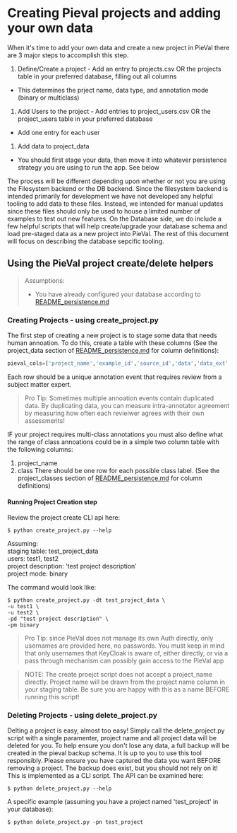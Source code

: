 # Creating Pieval projects and adding your own data
When it's time to add your own data and create a new project in PieVal there are 3 major steps to accomplish this step.
1. Define/Create a project - Add an entry to projects.csv OR the projects table in your preferred database, filling out all columns
  - This determines the prject name, data type, and annotation mode (binary or multiclass)
1. Add Users to the project - Add entries to project_users.csv OR the project_users table in your preferred database
  - Add one entry for each user
1. Add data to project_data
  - You should first stage your data, then move it into whatever persistence strategy you are using to run the app.  See below

The process will be different depending upon whether or not you are using the Filesystem backend or the DB backend.  Since the filesystem backend is intended primarily for development we have not developed any helpful tooling to add data to these files.  Instead, we intended for manual updates since these files should only be used to house a limited number of examples to test out new features.  On the Database side, we do include a few helpful scripts that will help create/upgrade your database schema and load pre-staged data as a new project into PieVal.  The rest of this document will focus on describing the database sepcific tooling.

## Using the PieVal project create/delete helpers
> Assumptions:
> - You have already configured your database according to [README_persistence.md](README_persistence.md)

### Creating Projects - using create_project.py
The first step of creating a new project is to stage some data that needs human annoation.  To do this, create a table with these columns (See the project_data section of [README_persistence.md](README_persistence.md) for column definitions):
```py
pieval_cols=['project_name','example_id','source_id','data','data_ext','prompt']
```

Each row should be a unique annotation event that requires review from a subject matter expert.
> Pro Tip: Sometimes multiple annoation events contain duplicated data.  By duplicating data, you can measure intra-annotator agreement by measuring how often each revieiwer agrees with their own assessments!

IF your project requires multi-class annotations you must also define what the range of class annoations could be in a simple two column table with the following columns:
1. project_name
1. class
There should be one row for each possible class label. (See the project_classes section of [README_persistence.md](README_persistence.md) for column definitions) 

#### Running Project Creation step
Review the project create CLI api here:
```shell script
$ python create_project.py --help
```

Assuming:  
staging table: test_project_data  
users: test1, test2  
project description: 'test project description'  
project mode: binary  

The command would look like:

```shell script
$ python create_project.py -dt test_project_data \
-u test1 \
-u test2 \
-pd "test project description" \
-pm binary
```

> Pro Tip: since PieVal does not manage its own Auth directly, only usernames are provided here, no passwords.  You must keep in mind that only usernames that KeyCloak is aware of, either directly, or via a pass through mechanism can possibly gain access to the PieVal app

> NOTE: The create proejct script does not accept a project_name directly.  Project name will be drawn from the project name column in your staging table.  Be sure you are happy with this as a name BEFORE running this script!

### Deleting Projects - using delete_project.py
Delting a project is easy, almost too easy!  Simply call the delete_project.py script with a single paramenter, project name and all project data will be deleted for you.  To help ensure you don't lose any data, a full backup will be created in the pieval backup schema.  It is up to you to use this tool responsibly.  Please ensure you have captured the data you want BEFORE removing a project.  The backup does exist, but you should not rely on it!  This is implemented as a CLI script.  The API can be examined here:
```shell script
$ python delete_project.py --help
```

A specific example (assuming you have a project named 'test_project' in your database):  
```shell script
$ python delete_project.py -pn test_project
```